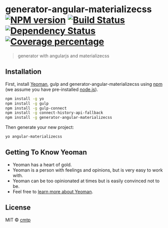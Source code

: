 # generator-angular-materializecss [![NPM version][npm-image]][npm-url] [![Build Status][travis-image]][travis-url] [![Dependency Status][daviddm-image]][daviddm-url] [![Coverage percentage][coveralls-image]][coveralls-url]
> generator with angularjs and materializecss

## Installation

First, install [Yeoman](http://yeoman.io), gulp and generator-angular-materializecss using [npm](https://www.npmjs.com/) (we assume you have pre-installed [node.js](https://nodejs.org/)).

```bash
npm install -g yo
npm install -g gulp
npm install -g gulp-connect
npm install -g connect-history-api-fallback
npm install -g generator-angular-materializecss
```

Then generate your new project:

```bash
yo angular-materializecss
```

## Getting To Know Yeoman

 * Yeoman has a heart of gold.
 * Yeoman is a person with feelings and opinions, but is very easy to work with.
 * Yeoman can be too opinionated at times but is easily convinced not to be.
 * Feel free to [learn more about Yeoman](http://yeoman.io/).

## License

MIT © [cmtp](https://github.com/cmtp/generator-angular-materializecss)


[npm-image]: https://badge.fury.io/js/generator-angular-materializecss.svg
[npm-url]: https://npmjs.org/package/generator-angular-materializecss
[travis-image]: https://travis-ci.org/cmtp/generator-angular-materializecss.svg?branch=master
[travis-url]: https://travis-ci.org/cmtp/generator-angular-materializecss
[daviddm-image]: https://david-dm.org/cmtp/generator-angular-materializecss.svg?theme=shields.io
[daviddm-url]: https://david-dm.org/cmtp/generator-angular-materializecss
[coveralls-image]: https://coveralls.io/repos/cmtp/generator-angular-materializecss/badge.svg
[coveralls-url]: https://coveralls.io/r/cmtp/generator-angular-materializecss
